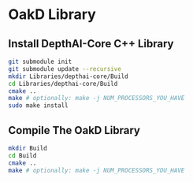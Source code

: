 # OakD Library #

## Install DepthAI-Core C++ Library ##

```bash
git submodule init
git submodule update --recursive
mkdir Libraries/depthai-core/Build
cd Libraries/depthai-core/Build
cmake ..
make # optionally: make -j NUM_PROCESSORS_YOU_HAVE
sudo make install
```

## Compile The OakD Library ##

```bash
mkdir Build
cd Build
cmake ..
make # optionally: make -j NUM_PROCESSORS_YOU_HAVE
```
